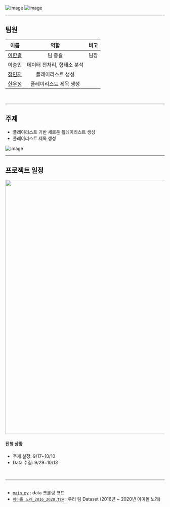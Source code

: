 ![image](https://user-images.githubusercontent.com/45448731/96712243-ca6e7680-13d9-11eb-8b72-5d5d64bfcb82.png)
![image](https://user-images.githubusercontent.com/45448731/96712693-757f3000-13da-11eb-8581-ab8443bab114.png)
<br>

---
## 팀원 
이름|역할|비고
:---:|:---:|:---:
[이한결](https://github.com/gyeoldere)|팀 총괄|팀장
이승민|데이터 전처리, 형태소 분석|
[정민지](https://github.com/minji-o-j)|플레이리스트 생성|
[한우정](https://github.com/dnwjddl)|플레이리스트 제목 생성|
<br>

---
## 주제
- 플레이리스트 기반 새로운 플레이리스트 생성
- 플레이리스트 제목 생성  

![image](https://user-images.githubusercontent.com/45448731/96713427-88463480-13db-11eb-9f64-14eeeeabc5ab.png)
<br>

---
## 프로젝트 일정
<img src="https://user-images.githubusercontent.com/45448731/96713913-5b465180-13dc-11eb-887d-e22776c31955.png" width="800px"/>

#### 진행 상황
- 주제 설정: 9/17~10/10
- Data 수집: 9/29~10/13
<br>

---
## 
- [`main.py`](https://github.com/gyeoldere/MuTube/blob/master/main.py) : data 크롤링 코드   
- [`아이돌 노래_2016_2020.tsv`](https://github.com/gyeoldere/MuTube/blob/master/%EC%95%84%EC%9D%B4%EB%8F%8C%20%EB%85%B8%EB%9E%98_2016_2020.tsv) : 우리 팀 Dataset (2016년 ~ 2020년 아이돌 노래)
